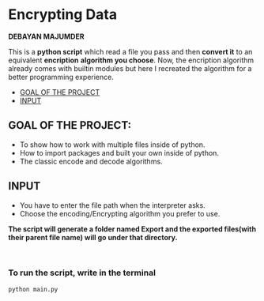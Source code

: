 # **Encrypting Data**
**DEBAYAN MAJUMDER**

This is a **python script** which read a file you pass and then **convert it** to an equivalent **encription**
**algorithm you choose**.
Now, the encription algorithm already comes with builtin modules but here I 
recreated the algorithm for a better programming experience.

- [GOAL OF THE PROJECT](#goal-of-the-project)
- [INPUT](#input)

## GOAL OF THE PROJECT:
- To show how to work with multiple files inside of python.
- How to import packages and built your own inside of python.
- The classic encode and decode algorithms.

## INPUT
- You have to enter the file path when the interpreter asks.
- Choose the encoding/Encrypting algorithm you prefer to use.

**The script will generate a folder named Export and the exported files(with their parent file name) will go under that directory.**

</br>

### **To run the script, write in the terminal**
```
python main.py
```
